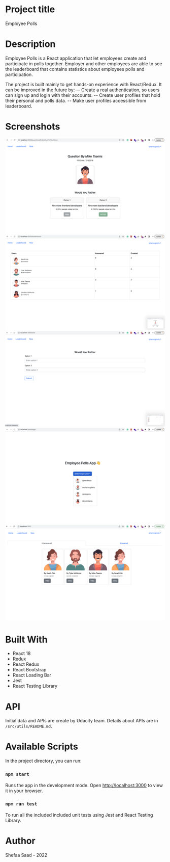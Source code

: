 # Project title
Employee Polls

# Description
Employee Polls is a React application that let employees create and participate in polls together. Employer and other employees are able to see the leaderboard that contains statistics about employees polls and participation.

The project is built mainly to get hands-on experience with React/Redux. It can be improved in the future by:
 -- Create a real authentication, so users can sign up and login with their accounts.
 -- Create user profiles that hold their personal and polls data.
 -- Make user profiles accessible from leaderboard.

# Screenshots

![image 1](public/screenshots/1.png)
![image 2](public/screenshots/2.png)
![image 3](public/screenshots/3.png)
![image 4](public/screenshots/4.png)
![image 5](public/screenshots/5.png)

# Built With

- React 18
- Redux
- React Redux
- React Bootstrap
- React Loading Bar
- Jest
- React Testing Library

# API
Initial data and APIs are create by Udacity team. Details about APIs are in `/src/utils/README.md`.
# Available Scripts

In the project directory, you can run:

### `npm start`

Runs the app in the development mode.
Open [http://localhost:3000](http://localhost:3000) to view it in your browser.

### `npm run test`
To run all the included included unit tests using Jest and React Testing Library.

# Author

Shefaa Saad - 2022